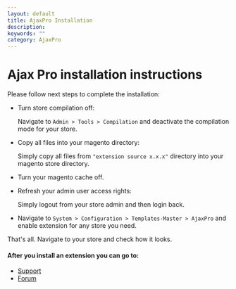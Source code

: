 ```yaml
---
layout: default
title: AjaxPro Installation
description:
keywords: ""
category: AjaxPro
---
```


# Ajax Pro installation instructions

Please follow next steps to complete the installation:

* Turn store compilation off:

    Navigate to `Admin > Tools > Compilation` and deactivate the compilation
    mode for your store.

* Copy all files into your magento directory:

    Simply copy all files from `"extension source x.x.x"` directory into your
    magento store directory.

* Turn your magento cache off.

* Refresh your admin user access rights:

    Simply logout from your store admin and then login back.

* Navigate to `System > Configuration > Templates-Master > AjaxPro` and
enable extension for any store you need.

That's all. Navigate to your store and check how it looks.

#### After you install an extension you can go to:

* [Support](https://swissuplabs.com/contacts/)
* [Forum](https://swissuplabs.com/magento-forum/)
